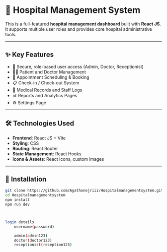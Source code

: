 # 🏥 Hospital Management System

This is a full-featured **hospital management dashboard** built with **React JS**. It supports multiple user roles and provides core hospital administrative tools.

---

## ✨ Key Features

- 🔐 Secure, role-based user access (Admin, Doctor, Receptionist)
- 🧑‍⚕️ Patient and Doctor Management
- 📅 Appointment Scheduling & Booking
- 📋 Check-in / Check-out System
- 📝 Medical Records and Staff Logs
- 📊 Reports and Analytics Pages
- ⚙️ Settings Page

---

## 🛠️ Technologies Used

- **Frontend**: React JS + Vite
- **Styling**: CSS
- **Routing**: React Router
- **State Management**: React Hooks
- **Icons & Assets**: React Icons, custom images

---

## 🧪 Installation

```bash
git clone https://github.com/Agathonejriii/Hospitalmanagementsystem.git
cd Hospitalmanagementsystem
npm install
npm run dev



login details
    username(password)

    admin(admin123)
    doctor(doctor123)
    receptionist(reception123)